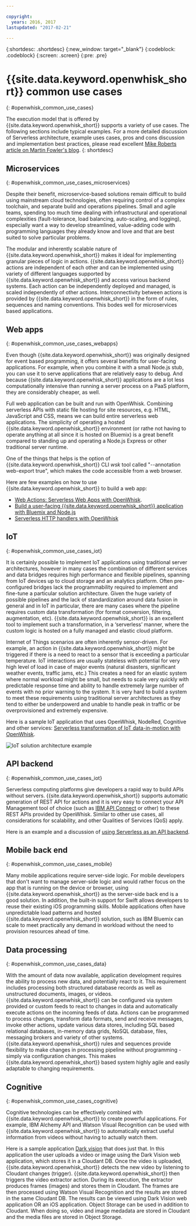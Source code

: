 ```yaml
---

copyright:
  years: 2016, 2017
lastupdated: "2017-02-21"

---
```


{:shortdesc: .shortdesc}
{:new_window: target="_blank"}
{:codeblock: .codeblock}
{:screen: .screen}
{:pre: .pre}

# {{site.data.keyword.openwhisk_short}} common use cases
{: #openwhisk_common_use_cases}

The execution model that is offered by {{site.data.keyword.openwhisk_short}} supports a variety of use cases. The following sections include typical examples. For a more detailed discussion of Serverless architecture, example uses cases, pros and cons discussion and implementation best practices, please read excellent [Mike Roberts article on Martin Fowler's blog](https://martinfowler.com/articles/serverless.html).
{: shortdesc}

## Microservices
{: #openwhisk_common_use_cases_microservices}

Despite their benefit, microservice-based solutions remain difficult to build using mainstream cloud technologies, often requiring control of a complex toolchain, and separate build and operations pipelines. Small and agile teams, spending too much time dealing with infrastructural and operational complexities (fault-tolerance, load balancing, auto-scaling, and logging), especially want a way to develop streamlined, value-adding code with programming languages they already know and love and that are best suited to solve particular problems. 

The modular and inherently scalable nature of {{site.data.keyword.openwhisk_short}} makes it ideal for implementing granular pieces of logic in actions. {{site.data.keyword.openwhisk_short}} actions are independent of each other and can be implemented using variety of different languages supported by {{site.data.keyword.openwhisk_short}} and access various backend systems. Each action can be independently deployed and managed, is scaled independently of other actions. Interconnectivity between actions is provided by {{site.data.keyword.openwhisk_short}} in the form of rules, sequences and naming conventions. This bodes well for microservices based applications.

## Web apps
{: #openwhisk_common_use_cases_webapps}

Even though {{site.data.keyword.openwhisk_short}} was originally designed for event based programming, it offers several benefits for user-facing applications. For example, when you combine it with a small Node.js stub, you can use it to serve applications that are relatively easy to debug. And because {{site.data.keyword.openwhisk_short}} applications are a lot less computationally intensive than running a server process on a PaaS platform, they are considerably cheaper, as well. 

Full web application can be built and run with OpenWhisk. Combining serverless APIs with static file hosting for site resources, e.g. HTML, JavaScript and CSS, means we can build entire serverless web applications. The simplicity of operating a hosted {{site.data.keyword.openwhisk_short}} environment (or rathe not having to operate anything at all since it is hosted on Bluemix) is a great benefit compared to standing up and operating a Node.js Express or other traditional server runtime.

One of the things that helps is the option of {{site.data.keyword.openwhisk_short}} CLI *wsk* tool called "--annotation web-export true", which makes the code accessible from a web browser.

Here are few examples on how to use {{site.data.keyword.openwhisk_short}} to build a web app:
- [Web Actions: Serverless Web Apps with OpenWhisk](https://medium.com/openwhisk/web-actions-serverless-web-apps-with-openwhisk-f21db459f9ba).
- [Build a user-facing {{site.data.keyword.openwhisk_short}} application with Bluemix and Node.js](https://www.ibm.com/developerworks/cloud/library/cl-openwhisk-node-bluemix-user-facing-app/index.html)
- [Serverless HTTP handlers with OpenWhisk](https://medium.com/openwhisk/serverless-http-handlers-with-openwhisk-90a986cc7cdd)

## IoT
{: #openwhisk_common_use_cases_iot}

It is certainly possible to implement IoT applications using traditional server architectures, however in many cases the combination of different services and data bridges requires high performance and flexible pipelines, spanning from IoT devices up to cloud storage and an analytics platform. Often pre-configured bridges lack the programmability required to implement and fine-tune a particular solution architecture. Given the huge variety of possible pipelines and the lack of standardization around data fusion in general and in IoT in particular, there are many cases where the pipeline requires custom data transformation (for format conversion, filtering, augmentation, etc). {{site.data.keyword.openwhisk_short}} is an excellent tool to implement such a transformation, in a ‘serverless’ manner, where the custom logic is hosted on a fully managed and elastic cloud platform.

Internet of Things scenarios are often inherently sensor-driven. For example, an action in {{site.data.keyword.openwhisk_short}} might be triggered if there is a need to react to a sensor that is exceeding a particular temperature. IoT interactions are usually stateless with potential for very high level of load in case of major events (natural disasters, significant weather events, traffic jams, etc.) This creates a need for an elastic system where normal workload might be small, but needs to scale very quickly with predictable response time and ability to handle extremely large number of events with no prior warning to the system. It is very hard to build a system to meet these requirements using traditional server architectures as they tend to either be underpowerd and unable to handle peak in traffic or be overprovisioned and extremely expensive.

Here is a sample IoT application that uses OpenWhisk, NodeRed, Cognitive and other services: [Serverless transformation of IoT data-in-motion with OpenWhisk](https://medium.com/openwhisk/serverless-transformation-of-iot-data-in-motion-with-openwhisk-272e36117d6c#.akt3ocjdt).

![IoT solution architecture example](images/IoT_solution_architecture_example.png)

## API backend
{: #openwhisk_common_use_cases_iot}

Serverless computing platforms give developers a rapid way to build APIs without servers. {{site.data.keyword.openwhisk_short}} supports automatic generation of REST API for actions and it is very easy to connect your API Management tool of choice (such as [IBM API Connect](https://www-03.ibm.com/software/products/en/api-connect) or other) to these REST APIs provided by OpenWhisk. Similar to other use cases, all considerations for scalability, and other Qualities of Services (QoS) apply. 

Here is an example and a discussion of [using Serverless as an API backend](https://martinfowler.com/articles/serverless.html#ACoupleOfExamples).

## Mobile back end
{: #openwhisk_common_use_cases_mobile}

Many mobile applications require server-side logic. For mobile developers that don't want to manage server-side logic and would rather focus on the app that is running on the device or browser, using {{site.data.keyword.openwhisk_short}} as the server-side back end is a good solution. In addition, the built-in support for Swift allows developers to reuse their existing iOS programming skills. Mobile applications often have unpredictable load patterns and hosted {{site.data.keyword.openwhisk_short}} solution, such as IBM Bluemix can scale to meet practically any demand in workload without the need to provision resources ahead of time.

## Data processing
{: #openwhisk_common_use_cases_data}

With the amount of data now available, application development requires the ability to process new data, and potentially react to it. This requirement includes processing both structured database records as well as unstructured documents, images, or videos. {{site.data.keyword.openwhisk_short}} can be configured via system provided or custom feeds to react to changes in data and automatically execute actions on the incoming feeds of data. Actions can be programmed to process changes, transform data formats, send and receive messages, invoke other actions, update various data stores, including SQL based relational databases, in-memory data grids, NoSQL database, files, messaging brokers and variety of other systems. {{site.data.keyword.openwhisk_short}} rules and sequences provide flexibility to make changes in processing pipeline without programming - simply via configuration changes. This makes {{site.data.keyword.openwhisk_short}} based system highly agile and easily adaptable to changing requirements.

## Cognitive
{: #openwhisk_common_use_cases_cognitive}

Cognitive technologies can be effectively combined with {{site.data.keyword.openwhisk_short}} to create powerful applications. For example, IBM Alchemy API and Watson Visual Recognition can be used with {{site.data.keyword.openwhisk_short}} to automatically extract useful information from videos without having to actually watch them. 

Here is a sample application [Dark vision](https://github.com/IBM-Bluemix/openwhisk-darkvisionapp) that does just that. In this application the user uploads a video or image using the Dark Vision web application, which stores it in a Cloudant DB. Once the video is uploaded, {{site.data.keyword.openwhisk_short}} detects the new video by listening to Cloudant changes (trigger). {{site.data.keyword.openwhisk_short}} then triggers the video extractor action. During its execution, the extractor produces frames (images) and stores them in Cloudant. The frames are then processed using Watson Visual Recognition and the results are stored in the same Cloudant DB. The results can be viewed using Dark Vision web application OR an iOS application. Object Storage can be used in addition to Cloudant. When doing so, video and image medadata are stored in Cloudant and the media files are stored in Object Storage.
